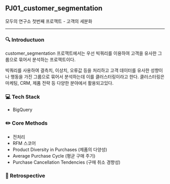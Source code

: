 ## PJ01_customer_segmentation

모두의 연구소 첫번째 프로잭트 - 고객의 세분화

---




### 🔍 Introductuon

customer_segmentation 프로잭트에서는 우선 빅쿼리를 이용하여 고객을 유사한 그룹으로 묶어서 분석하는 프로잭트이다.

빅쿼리를 사용하여 결측치, 이상치, 오류값 등을 처리하고 고객 데이터를 유사한 성향이나 행동을 가진 그룹으로  묶어서 분석하는데 이를 클러스터링이라고 한다. 클러스터링은 마케팅, CRM, 제품 전략 등 다양한 분야에서 활용되고있다.




### 💻 Tech Stack

- BigQuery




### ✏️ Core Methods

- 전처리
- RFM 스코어
- Product Diversity in Purchases (제품의 다양성)
- Average Purchase Cycle (평균 구매 주기)
- Purchase Cancellation Tendencies (구매 취소 경향성)





### 🧠 Retrospective
